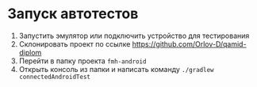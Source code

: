 # Запуск автотестов

1. Запустить эмулятор или подключить устройство для тестирования
2. Склонировать проект по ссылке https://github.com/Orlov-D/qamid-diplom
3. Перейти в папку проекта `fmh-android`
4. Открыть консоль из папки и написать команду `./gradlew connectedAndroidTest`

